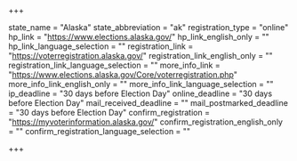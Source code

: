 +++

state_name = "Alaska"
state_abbreviation = "ak"
registration_type = "online"
hp_link = "https://www.elections.alaska.gov/"
hp_link_english_only = ""
hp_link_language_selection = ""
registration_link = "https://voterregistration.alaska.gov/"
registration_link_english_only = ""
registration_link_language_selection = ""
more_info_link = "https://www.elections.alaska.gov/Core/voterregistration.php"
more_info_link_english_only = ""
more_info_link_language_selection = ""
ip_deadline = "30 days before Election Day"
online_deadline = "30 days before Election Day"
mail_received_deadline = ""
mail_postmarked_deadline = "30 days before Election Day"
confirm_registration = "https://myvoterinformation.alaska.gov/"
confirm_registration_english_only = ""
confirm_registration_language_selection = ""

+++